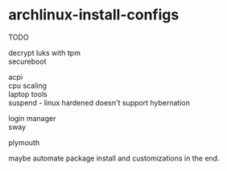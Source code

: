 # archlinux-install-configs

TODO <br/>

decrypt luks with tpm </br>
secureboot <br/>
 
acpi <br/>
cpu scaling <br/>
laptop tools <br/>
suspend - linux hardened doesn't support hybernation <br/>

login manager <br/>
sway <br/>

plymouth <br/>

maybe automate package install and customizations in the end.
